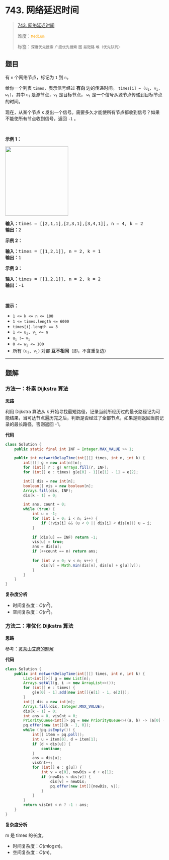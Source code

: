 # 743. 网络延迟时间

> [743. 网络延迟时间](https://leetcode.cn/problems/network-delay-time/)
>
> 难度：<font color=orange>`Medium`</font>
>
> 标签：`深度优先搜索` `广度优先搜索` `图` `最短路` `堆（优先队列）`

## 题目

<p>有 <code>n</code> 个网络节点，标记为&nbsp;<code>1</code>&nbsp;到 <code>n</code>。</p>

<p>给你一个列表&nbsp;<code>times</code>，表示信号经过 <strong>有向</strong> 边的传递时间。&nbsp;<code>times[i] = (u<sub>i</sub>, v<sub>i</sub>, w<sub>i</sub>)</code>，其中&nbsp;<code>u<sub>i</sub></code>&nbsp;是源节点，<code>v<sub>i</sub></code>&nbsp;是目标节点， <code>w<sub>i</sub></code>&nbsp;是一个信号从源节点传递到目标节点的时间。</p>

<p>现在，从某个节点&nbsp;<code>K</code>&nbsp;发出一个信号。需要多久才能使所有节点都收到信号？如果不能使所有节点收到信号，返回&nbsp;<code>-1</code> 。</p>

<p>&nbsp;</p>

<p><strong>示例 1：</strong></p>

<p><img alt="" src="https://assets.leetcode.com/uploads/2019/05/23/931_example_1.png" style="height: 220px; width: 200px;" /></p>

<pre>
<strong>输入：</strong>times = [[2,1,1],[2,3,1],[3,4,1]], n = 4, k = 2
<strong>输出：</strong>2
</pre>

<p><strong>示例 2：</strong></p>

<pre>
<strong>输入：</strong>times = [[1,2,1]], n = 2, k = 1
<strong>输出：</strong>1
</pre>

<p><strong>示例 3：</strong></p>

<pre>
<strong>输入：</strong>times = [[1,2,1]], n = 2, k = 2
<strong>输出：</strong>-1
</pre>

<p>&nbsp;</p>

<p><strong>提示：</strong></p>

<ul>
	<li><code>1 &lt;= k &lt;= n &lt;= 100</code></li>
	<li><code>1 &lt;= times.length &lt;= 6000</code></li>
	<li><code>times[i].length == 3</code></li>
	<li><code>1 &lt;= u<sub>i</sub>, v<sub>i</sub> &lt;= n</code></li>
	<li><code>u<sub>i</sub> != v<sub>i</sub></code></li>
	<li><code>0 &lt;= w<sub>i</sub> &lt;= 100</code></li>
	<li>所有 <code>(u<sub>i</sub>, v<sub>i</sub>)</code> 对都 <strong>互不相同</strong>（即，不含重复边）</li>
</ul>


--------------------

## 题解

### 方法一：朴素 Dijkstra 算法

**思路**

利用 Dijkstra 算法从 k 开始寻找最短路径，记录当前所经历过的最长路径记为可能结果，当可达节点遍历完之后，判断是否经过了全部节点，如果是则返回当前记录的最长路径，否则返回 -1。

**代码**

```java
class Solution {
    public static final int INF = Integer.MAX_VALUE >> 1;

    public int networkDelayTime(int[][] times, int n, int k) {
        int[][] g = new int[n][n];
        for (int[] r : g) Arrays.fill(r, INF);
        for (int[] e : times) g[e[0] - 1][e[1] - 1] = e[2];

        int[] dis = new int[n];
        boolean[] vis = new boolean[n];
        Arrays.fill(dis, INF);
        dis[k - 1] = 0;

        int ans, count = 0;
        while (true) {
            int u = -1;
            for (int i = 0; i < n; i++) {
                if (!vis[i] && (u < 0 || dis[i] < dis[u])) u = i;
            }
            
            if (dis[u] == INF) return -1;
            vis[u] = true;
            ans = dis[u];
            if (++count == n) return ans;
            
            for (int v = 0; v < n; v++) {
                dis[v] = Math.min(dis[v], dis[u] + g[u][v]);
            }
        }
    }
}
```

**复杂度分析**

- 时间复杂度：$O(n^2)$。
- 空间复杂度：$O(n^2)$。

### 方法二：堆优化 Dijkstra 算法

**思路**

参考：[灵茶山艾府的题解](https://leetcode.cn/problems/network-delay-time/solutions/2668220/liang-chong-dijkstra-xie-fa-fu-ti-dan-py-ooe8)

**代码**

```java
class Solution {
    public int networkDelayTime(int[][] times, int n, int k) {
        List<int[]>[] g = new List[n];
        Arrays.setAll(g, i -> new ArrayList<>());
        for (int[] e : times) {
            g[e[0] - 1].add(new int[]{e[1] - 1, e[2]});
        }
        int[] dis = new int[n];
        Arrays.fill(dis, Integer.MAX_VALUE);
        dis[k - 1] = 0;
        int ans = 0, visCnt = 0;
        PriorityQueue<int[]> pq = new PriorityQueue<>((a, b) -> (a[0] - b[0]));
        pq.offer(new int[]{k - 1, 0});
        while (!pq.isEmpty()) {
            int[] item = pq.poll();
            int u = item[0], d = item[1];
            if (d > dis[u]) {
                continue;
            }
            ans = dis[u];
            visCnt++;
            for (int[] e : g[u]) {
                int v = e[0], newDis = d + e[1];
                if (newDis < dis[v]) {
                    dis[v] = newDis;
                    pq.offer(new int[]{newDis, v});
                }
            }
        }
        return visCnt < n ? -1 : ans;
    }
}
```

**复杂度分析**

m 是 times 的长度。

- 时间复杂度：$O(m \log m)$。
- 空间复杂度：$O(m)$。
